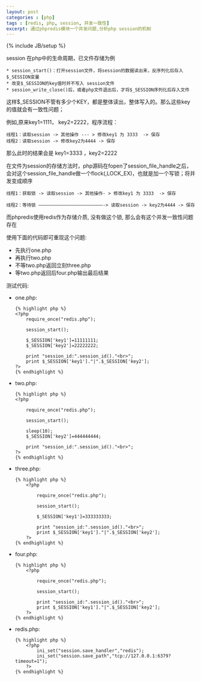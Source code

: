 ```yaml
---
layout: post
categories : [php]
tags : [redis, php, session, 并发一致性]
excerpt: 通过phpredis模块一个并发问题,分析php session的机制
---
```

{% include JB/setup %}

session 在php中的生命周期，已文件存储为例

    * session_start()：打开session文件，将session的数据读出来，反序列化后存入$_SESSION变量
    * 改变$_SESSION的key值时并不写入 session文件
    * session_write_close()后，或者php文件退出后，才将$_SESSION序列化后存入文件

这样$_SESSION不管有多少个KEY，都是整体读出，整体写入的。那么这些key的值就会有一致性问题；


例如,原来key1=1111， key2=2222，程序流程：

    线程1：读取session -> 其他操作 --- > 修改key1 为 3333  -> 保存
    线程2：读取session -> 修改key2为4444 -> 保存

那么此时的结果会是   key1=3333 ，key2=2222

在文件为session的存储方法时，php源码在fopen了session_file_handle之后，会对这个session_file_handle做一个flock(,LOCK_EX)，也就是加一个写锁；将并发变成顺序

    线程1：获取锁 -> 读取session -> 其他操作- > 修改key1 为 3333  -> 保存

    线程2：等待锁 ————————————————————————-> 读取session -> key2为4444 -> 保存

而phpredis使用redis作为存储介质, 没有做这个锁, 那么会有这个并发一致性问题存在

使用下面的代码即可重现这个问题:

* 先执行one.php
* 再执行two.php
* 不等two.php返回立刻three.php
* 等two.php返回后four.php输出最后结果


测试代码:

*   one.php:

        {% highlight php %}
        <?php
            require_once("redis.php");
    
            session_start();
    
            $_SESSION['key1']=11111111;
            $_SESSION['key2']=22222222;
    
            print "session_id:".session_id()."<br>";
            print $_SESSION['key1']."|".$_SESSION['key2'];
        ?>
        {% endhighlight %}

*   two.php:

        {% highlight php %}
        <?php
    
            require_once("redis.php");
    
            session_start();
    
            sleep(10);
            $_SESSION['key2']=444444444;
    
            print "session_id:".session_id()."<br>";
        ?>
        {% endhighlight %}

*   three.php:

        {% highlight php %}
            <?php
    
                require_once("redis.php");
    
                session_start();
    
                $_SESSION['key1']=333333333;
    
                print "session_id:".session_id()."<br>";
                print $_SESSION['key1']."|".$_SESSION['key2'];
            ?>
        {% endhighlight %}

*   four.php:

        {% highlight php %}
            <?php
    
                require_once("redis.php");
    
                session_start();
    
                print "session_id:".session_id()."<br>";
                print $_SESSION['key1']."|".$_SESSION['key2'];
            ?>
        {% endhighlight %}

*   redis.php:

        {% highlight php %}
            <?php
                ini_set("session.save_handler","redis");
                ini_set("session.save_path","tcp://127.0.0.1:6379?timeout=1");
            ?>
        {% endhighlight %}
